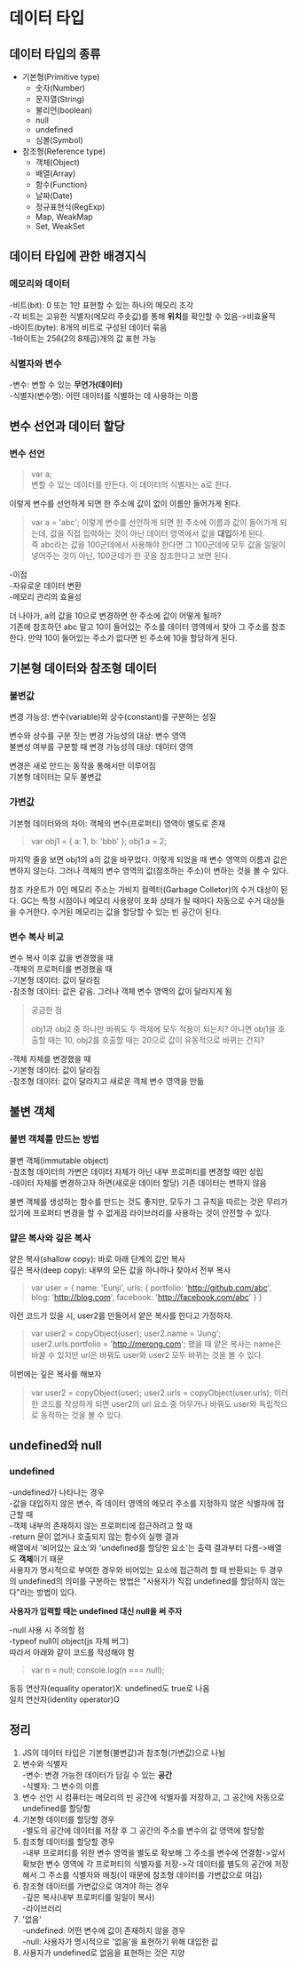 # 데이터 타입

## 데이터 타입의 종류

- 기본형(Primitive type)
    - 숫자(Number)
    - 문자열(String)
    - 불리언(boolean)
    - null
    - undefined
    - 심볼(Symbol)
- 참조형(Reference type)
    - 객체(Object)
    - 배열(Array)
    - 함수(Function)
    - 날짜(Date)
    - 정규표현식(RegExp)
    - Map, WeakMap
    - Set, WeakSet
  
## 데이터 타입에 관한 배경지식

### 메모리와 데이터

-비트(bit): 0 또는 1만 표현할 수 있는 하나의 메모리 조각  
    -각 비트는 고유한 식별자(메모리 주솟값)를 통해 **위치**를 확인할 수 있음->비효율적  
-바이트(byte): 8개의 비트로 구성된 데이터 묶음  
    -1바이트는 256(2의 8제곱)개의 값 표현 가능  
  
### 식별자와 변수

-변수: 변할 수 있는 **무언가(데이터)**  
-식별자(변수명): 어떤 데이터를 식별하는 데 사용하는 이름  
   
## 변수 선언과 데이터 할당

### 변수 선언

> var a;  
변할 수 있는 데이터를 만든다. 이 데이터의 식별자는 a로 한다.   
  
이렇게 변수를 선언하게 되면 한 주소에 값이 없이 이름만 들어가게 된다.   

> var a = 'abc';
이렇게 변수를 선언하게 되면 한 주소에 이름과 값이 들어가게 되는데, 값을 직접 입력하는 것이 아닌 데이터 영역에서 값을 **대입**하게 된다.   
즉 abc라는 값을 100군데에서 사용해야 한다면 그 100군데에 모두 값을 일일이 넣어주는 것이 아닌, 100군데가 한 곳을 참조한다고 보면 된다.  
  
-이점  
    -자유로운 데이터 변환  
    -메모리 관리의 효율성  
  
더 나아가, a의 값을 10으로 변경하면 한 주소에 값이 어떻게 될까?  
기존에 참조하던 abc 말고 10이 들어있는 주소를 데이터 영역에서 찾아 그 주소를 참조한다. 만약 10이 들어있는 주소가 없다면 빈 주소에 10을 할당하게 된다.  

## 기본형 데이터와 참조형 데이터

### 불변값

변경 가능성: 변수(variable)와 상수(constant)를 구분하는 성질  

변수와 상수를 구분 짓는 변경 가능성의 대상: 변수 영역  
불변성 여부를 구분할 때 변경 가능성의 대상: 데이터 영역  
  
변경은 새로 만드는 동작을 통해서만 이루어짐  
기본형 데이터는 모두 불변값  
  
### 가변값

기본형 데이터와의 차이: 객체의 변수(프로퍼티) 영역이 별도로 존재  
  
>var obj1 = {
>    a: 1,
>    b: 'bbb'
>};
>obj1.a = 2;
  
마지막 줄을 보면 obj1의 a의 값을 바꾸었다. 이렇게 되었을 때 변수 영역의 이름과 값은 변하지 않는다. 그러나 객체의 변수 영역의 값(참조하는 주소)이 변하는 것을 볼 수 있다.  
  
참조 카운트가 0인 메모리 주소는 가비지 컬렉터(Garbage Colletor)의 수거 대상이 된다. GC는 특정 시점이나 메모리 사용량이 포화 상태가 될 때마다 자동으로 수거 대상들을 수거한다. 수거된 메모리는 값을 할당할 수 있는 빈 공간이 된다.  
  
### 변수 복사 비교

변수 복사 이후 값을 변경했을 때  
-객체의 프로퍼티를 변경했을 때  
    -기본형 데이터: 값이 달라짐  
    -참조형 데이터: 값은 같음. 그러나 객체 변수 영역의 값이 달라지게 됨  
  
>궁금한 점
>
>obj1과 obj2 중 하나만 바꿔도 두 객체에 모두 적용이 되는지?
>아니면 obj1을 호출할 때는 10, obj2를 호출할 때는 20으로 값이 유동적으로 바뀌는 건지?
  
-객체 자체를 변경했을 때  
    -기본형 데이터: 값이 달라짐  
    -참조형 데이터: 값이 달라지고 새로운 객체 변수 영역을 만듦  
  
## 불변 객체

### 불변 객체를 만드는 방법

불변 객체(immutable object)  
-참조형 데이터의 가변은 데이터 자체가 아닌 내부 프로퍼티를 변경할 때만 성립  
-데이터 자체를 변경하고자 하면(새로운 데이터 할당) 기존 데이터는 변하지 않음  
  
불변 객체를 생성하는 함수를 만드는 것도 좋지만, 모두가 그 규칙을 따르는 것은 무리가 있기에 프로퍼티 변경을 할 수 없게끔 라이브러리를 사용하는 것이 안전할 수 있다.  
  
### 얕은 복사와 깊은 복사

얕은 복사(shallow copy): 바로 아래 단계의 값만 복사  
깊은 복사(deep copy): 내부의 모든 값을 하나하나 찾아서 전부 복사  
  
>var user = {
>    name: 'Eunji',
>    urls: {
>        portfolio: 'http://github.com/abc',
>        blog: 'http://blog.com',
>        facebook: 'http://facebook.com/abc'
>    }
>}
  
이런 코드가 있을 시, user2를 만들어서 얕은 복사를 한다고 가정하자.  
>var user2 = copyObject(user);
>user2.name = 'Jung';
>user2.urls.portfolio = 'http://merong.com';
했을 때 얕은 복사는 name은 바꿀 수 있지만 url은 바꿔도 user와 user2 모두 바뀌는 것을 볼 수 있다.  
  
이번에는 깊은 복사를 해보자  
>var user2 = copyObject(user);
>user2.urls = copyObject(user.urls);
이러한 코드를 작성하게 되면 user2의 url 요소 중 아무거나 바꿔도 user와 독립적으로 동작하는 것을 볼 수 있다.  
  
## undefined와 null

### undefined

-undefined가 나타나는 경우  
    -값을 대입하지 않은 변수, 즉 데이터 영역의 메모리 주소를 지정하지 않은 식별자에 접근할 때  
    -객체 내부의 존재하지 않는 프로퍼티에 접근하려고 할 때  
    -return 문이 없거나 호출되지 않는 함수의 실행 결과  
배열에서 '비어있는 요소'와 'undefined를 할당한 요소'는 출력 결과부터 다름->배열도 **객체**이기 때문  
사용자가 명시적으로 부여한 경우와 비어있는 요소에 접근하려 할 때 반환되는 두 경우의 undefined의 의미를 구분하는 방법은 "사용자가 직접 undefined를 할당하지 않는다"라는 방법이 있다.  
  
**사용자가 입력할 때는 undefined 대신 null을 써 주자**  
  
-null 사용 시 주의할 점  
    -typeof null이 object(js 자체 버그)  
따라서 아래와 같이 코드를 작성해야 함  
  
>var n = null;
>console.log(n === null);
  
동등 연산자(equality operator)X: undefined도 true로 나옴  
일치 연산자(identity operator)O  
  
## 정리

1. JS의 데이터 타입은 기본형(불변값)과 참조형(가변값)으로 나뉨  
2. 변수와 식별자  
    -변수: 변경 가능한 데이터가 담길 수 있는 **공간**  
    -식별자: 그 변수의 이름  
3. 변수 선언 시 컴퓨터는 메모리의 빈 공간에 식별자를 저장하고, 그 공간에 자동으로 undefined를 할당함  
4. 기본형 데이터를 할당할 경우  
    -별도의 공간에 데이터를 저장 후 그 공간의 주소를 변수의 값 영역에 할당함  
5. 참조형 데이터를 할당할 경우  
    -내부 프로퍼티를 위한 변수 영역을 별도로 확보해 그 주소를 변수에 연결함->앞서 확보한 변수 영역에 각 프로퍼티의 식별자를 저장->각 데이터를 별도의 공간에 저장해서 그 주소를 식별자와 매칭(이 때문에 참조형 데이터를 가변값으로 여김)  
6. 참조형 데이터를 가변값으로 여겨야 하는 경우  
    -깊은 복사(내부 프로퍼티를 일일이 복사)  
    -라이브러리  
7. '없음'  
    -undefined: 어떤 변수에 값이 존재하지 않을 경우  
    -null: 사용자가 명시적으로 '없음'을 표현하기 위해 대입한 값  
8. 사용자가 undefined로 없음을 표현하는 것은 지양  